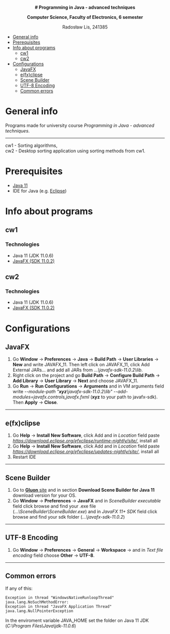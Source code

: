 **<p align="center"> # Programming in Java - advanced techniques </p>**
**<p align="center"> Computer Science, Faculty of Electronics, 6 semester </p>**
<p align="center"> Radosław Lis, 241385 </p>

- [General info](#desc)
- [Prerequisites](#pre)
- [Info about programs](#inf)
  *  [cw1](#pre)
  *  [cw2](#fxc)
- [Configurations](#conf)
  *  [JavaFX](#pre)
  *  [e(fx)clipse](#fxc)
  *  [Scene Builder](#scene)
  *  [UTF-8 Encoding](#utf)
  *  [Common errors](#err)

<a name="desc"></a>
# General info
Programs made for university course *Programming in Java - advanced techniques*.
______________________________
cw1 - Sorting algorithms,  
cw2 - Desktop sorting application using sorting methods from cw1.

<a name="pre"></a>
# Prerequisites
- [Java 11](https://www.oracle.com/java/technologies/javase-jdk11-downloads.html) 
- IDE for Java (e.g. [Eclipse](https://www.eclipse.org/downloads/))
 
 <a name="inf"></a>
# Info about programs

 <a name="cw1"></a>
## cw1

<a name="tech1"></a>
### Technologies 
- Java 11  (JDK 11.0.6)
- [JavaFX (SDK 11.0.2)](https://gluonhq.com/products/javafx/)

 <a name="cw2"></a>
## cw2

<a name="tech2"></a>
### Technologies 
- Java 11  (JDK 11.0.6)
- [JavaFX (SDK 11.0.2)](https://gluonhq.com/products/javafx/)



<a name="conf"></a>
# Configurations

<a name="jav"></a>
## JavaFX
1. Go **Window** -> **Preferences** -> **Java** -> **Build Path** -> **User Libraries** -> **New** and write JAVAFX\_11. Then left click on JAVAFX_11, click Add External JARs... 
and add all JARs from *...\javafx-sdk-11.0.2\lib*.
2. Right click on the project and go **Build Path** -> **Configure Build Path** -> **Add Library** -> **User Library** -> **Next** and choose JAVAFX_11.
3. Go **Run** -> **Run Configurations** -> **Arguments** and in VM arguments field write *--module-path "**xyz**\javafx-sdk-11.0.2\lib" --add-modules=javafx.controls,javafx.fxml*
(**xyz** to your path to javafx-sdk). Then **Apply** -> **Close**.

___________________________________
<a name="fxc"></a>
## e(fx)clipse
1. Go **Help** -> **Install New Software**, click Add and in *Location* field paste *https://download.eclipse.org/efxclipse/runtime-nightly/site/*, install all
2. Go **Help** -> **Install New Software**, click Add and in *Location* field paste *https://download.eclipse.org/efxclipse/updates-nightly/site/*, install all
3. Restart IDE
___________________________________
<a name="scene"></a>
## Scene Builder
1. Go to [**Gluon** site](https://gluonhq.com/products/scene-builder/#download) and in section **Download Scene Builder for Java 11** download version for your OS.
2. Go **Window** -> **Preferences** -> **JavaFX** and in *SceneBuilder executable* field click browse and find your .exe file (*...\SceneBuilder\SceneBuilder.exe*) and in *JavaFX 11+ SDK* field click browse and find your sdk folder (*...\javafx-sdk-11.0.2*)
___________________________________
<a name="utf"></a>
## UTF-8 Encoding
1. Go **Window** -> **Preferences** -> **General** -> **Workspace** -> and in *Text file encoding* field choose **Other** -> **UTF-8**.

___________________________________
<a name="err"></a>
## Common errors
If any of this:
```
Exception in thread "WindowsNativeRunloopThread" java.lang.NoSuchMethodError: 
Exception in thread "JavaFX Application Thread" java.lang.NullPointerException
```

In the enviroment variable JAVA_HOME set the folder on Java 11 JDK (*C:\Program Files\Java\jdk-11.0.6*)
